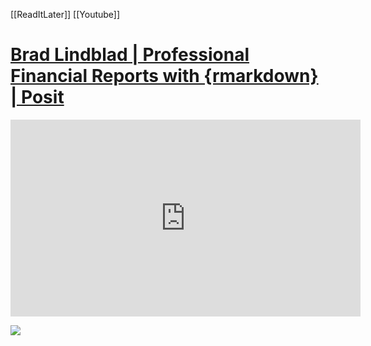 [[ReadItLater]] [[Youtube]]

# [Brad Lindblad | Professional Financial Reports with {rmarkdown} | Posit](https://www.youtube.com/watch?v=JsaGSrM8aZ0)

<iframe width="560" height="315" src="https://www.youtube-nocookie.com/embed/JsaGSrM8aZ0" title="YouTube video player" frameborder="0" allow="accelerometer; autoplay; clipboard-write; encrypted-media; gyroscope; picture-in-picture" allowfullscreen></iframe>


![](https://i.imgur.com/OQjhcF4.png)
